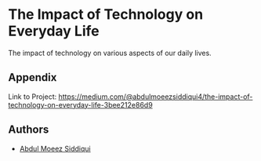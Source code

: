 
# The Impact of Technology on Everyday Life

The impact of technology on various aspects of our daily lives.


## Appendix

Link to Project: https://medium.com/@abdulmoeezsiddiqui4/the-impact-of-technology-on-everyday-life-3bee212e86d9


## Authors

- [Abdul Moeez Siddiqui](https://github.com/Abdul-Moeez4)

